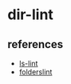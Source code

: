 # dir-lint

## references

- [ls-lint](https://ls-lint.org/)
- [folderslint](https://github.com/denisraslov/folderslint)
